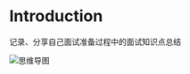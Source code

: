 # Introduction

记录、分享自己面试准备过程中的面试知识点总结

![思维导图](http://assets.processon.com/chart_image/5d175dd3e4b04452ec7e9a98.png)

